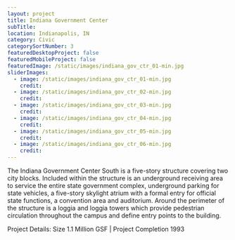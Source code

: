 ```yaml
---
layout: project
title: Indiana Government Center
subTitle:
location: Indianapolis, IN
category: Civic
categorySortNumber: 3
featuredDesktopProject: false
featuredMobileProject: false
featuredImage: /static/images/indiana_gov_ctr_01-min.jpg
sliderImages:
  - image: /static/images/indiana_gov_ctr_01-min.jpg
    credit:
  - image: /static/images/indiana_gov_ctr_02-min.jpg
    credit:
  - image: /static/images/indiana_gov_ctr_03-min.jpg
    credit:
  - image: /static/images/indiana_gov_ctr_04-min.jpg
    credit:
  - image: /static/images/indiana_gov_ctr_05-min.jpg
    credit:
  - image: /static/images/indiana_gov_ctr_06-min.jpg
    credit:
---
```

The Indiana Government Center South is a five-story structure covering two city blocks.  Included within the structure is an underground receiving area to service the entire state government complex, underground parking for state vehicles, a five-story skylight atrium with a formal entry for official state functions, a convention area and auditorium.  Around the perimeter of the structure is a loggia and loggia towers which provide pedestrian circulation throughout the campus and define entry points to the building.

Project Details:  Size 1.1 Million GSF | Project Completion 1993

























